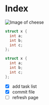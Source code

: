 # Index

![Image of cheese](https://external-content.duckduckgo.com/iu/?u=https%3A%2F%2Ftse2.mm.bing.net%2Fth%3Fid%3DOIP.VPGnqtW_L3S9JD2lJxQ8GwHaDH%26pid%3DApi&f=1&ipt=4f7717d433caa088a8a72644b2246b58dea7fa7933070a12e28606a500a436b6&ipo=images)

``` c
struct x {
  int a;
  int b;
  int c;
};
```
``` c++
struct x {
  int a;
  int b;
  int c;
};
```

- [X] add task list
- [X] commit file
- [ ] refresh page
